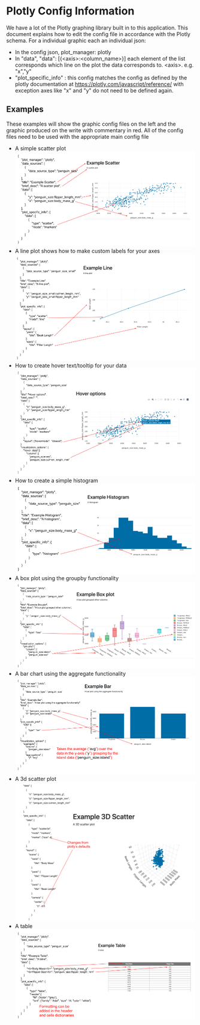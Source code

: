 # Plotly Config Information

We have a lot of the Plotly graphing library built in to this application. This document explains how to edit the
config file in accordance with the Plotly schema. 
For a individual graphic each an individual json:
 - In the config json, plot_manager: plotly 
 - In "data", "data": \[{\<axis>:\<column_name>}\] 
 each element of the list corresponds which line on the plot the data corresponds to. 
 \<axis>. e.g. "x","y"
 - "plot_specific_info" : this config matches the config as defined by the plotly 
 documentation at https://plotly.com/javascript/reference/ with exception axes like "x" and "y"
 do not need to be defined again.
 
## Examples 
These examples will show the graphic config files on the left and the graphic produced on the write
 with commentary in red. All of the config files need to be used with the appropriate main config file

- A simple scatter plot
![](images/scatter.png)
 - A line plot shows how to make custom labels for your axes
 ![](images/line.png)
 - How to create hover text/tooltip for your data
 ![](images/hover.png)
 - How to create a simple histogram
 ![](images/histogram.png)
 - A box plot using the groupby functionality
 ![](images/box.png)
 - A bar chart using the aggregate functionality
 ![](images/bar.png)
 - A 3d scatter plot
 ![](images/scatter_3d.png)
  - A table
 ![](images/table.png)